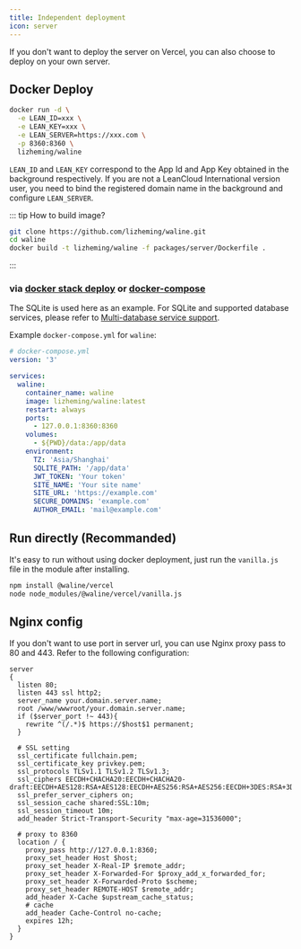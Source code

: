 ```yaml
---
title: Independent deployment
icon: server
---
```


If you don't want to deploy the server on Vercel, you can also choose to deploy on your own server.

## Docker Deploy

```bash
docker run -d \
  -e LEAN_ID=xxx \
  -e LEAN_KEY=xxx \
  -e LEAN_SERVER=https://xxx.com \
  -p 8360:8360 \
  lizheming/waline
```

`LEAN_ID` and `LEAN_KEY` correspond to the App Id and App Key obtained in the background respectively. If you are not a LeanCloud International version user, you need to bind the registered domain name in the background and configure `LEAN_SERVER`.

::: tip How to build image?

```bash
git clone https://github.com/lizheming/waline.git
cd waline
docker build -t lizheming/waline -f packages/server/Dockerfile .
```

:::

### via [docker stack deploy](https://docs.docker.com/engine/reference/commandline/stack_deploy/) or [docker-compose](https://github.com/docker/compose)

The SQLite is used here as an example. For SQLite and supported database services, please refer to [Multi-database service support](https://waline.js.org/en/server/databases.html#sqlite).

Example `docker-compose.yml` for `waline`:

```yaml
# docker-compose.yml
version: '3'

services:
  waline:
    container_name: waline
    image: lizheming/waline:latest
    restart: always
    ports:
      - 127.0.0.1:8360:8360
    volumes:
      - ${PWD}/data:/app/data
    environment:
      TZ: 'Asia/Shanghai'
      SQLITE_PATH: '/app/data'
      JWT_TOKEN: 'Your token'
      SITE_NAME: 'Your site name'
      SITE_URL: 'https://example.com'
      SECURE_DOMAINS: 'example.com'
      AUTHOR_EMAIL: 'mail@example.com'
```

## Run directly (Recommanded)

It's easy to run without using docker deployment, just run the `vanilla.js` file in the module after installing.

```bash
npm install @waline/vercel
node node_modules/@waline/vercel/vanilla.js
```

## Nginx config

If you don't want to use port in server url, you can use Nginx proxy pass to 80 and 443. Refer to the following configuration:

```nginx
server
{
  listen 80;
  listen 443 ssl http2;
  server_name your.domain.server.name;
  root /www/wwwroot/your.domain.server.name;
  if ($server_port !~ 443){
    rewrite ^(/.*)$ https://$host$1 permanent;
  }

  # SSL setting
  ssl_certificate fullchain.pem;
  ssl_certificate_key privkey.pem;
  ssl_protocols TLSv1.1 TLSv1.2 TLSv1.3;
  ssl_ciphers EECDH+CHACHA20:EECDH+CHACHA20-draft:EECDH+AES128:RSA+AES128:EECDH+AES256:RSA+AES256:EECDH+3DES:RSA+3DES:!MD5;
  ssl_prefer_server_ciphers on;
  ssl_session_cache shared:SSL:10m;
  ssl_session_timeout 10m;
  add_header Strict-Transport-Security "max-age=31536000";

  # proxy to 8360
  location / {
    proxy_pass http://127.0.0.1:8360;
    proxy_set_header Host $host;
    proxy_set_header X-Real-IP $remote_addr;
    proxy_set_header X-Forwarded-For $proxy_add_x_forwarded_for;
    proxy_set_header X-Forwarded-Proto $scheme;
    proxy_set_header REMOTE-HOST $remote_addr;
    add_header X-Cache $upstream_cache_status;
    # cache
    add_header Cache-Control no-cache;
    expires 12h;
  }
}
```

